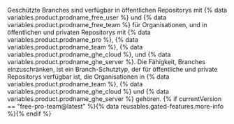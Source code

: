 Geschützte Branches sind verfügbar in öffentlichen Repositorys mit {% data variables.product.prodname_free_user %} und {% data variables.product.prodname_free_team %} für Organisationen, und in öffentlichen und privaten Repositorys mit {% data variables.product.prodname_pro %}, {% data variables.product.prodname_team %}, {% data variables.product.prodname_ghe_cloud %}, und {% data variables.product.prodname_ghe_server %}. Die Fähigkeit, Branches einzuschränken, ist ein Branch-Schutztyp, der für öffentliche und private Repositorys verfügbar ist, die Organisationen in {% data variables.product.prodname_team %}, {% data variables.product.prodname_ghe_cloud %} und {% data variables.product.prodname_ghe_server %} gehören. {% if currentVersion == "free-pro-team@latest" %}{% data reusables.gated-features.more-info %}{% endif %}
